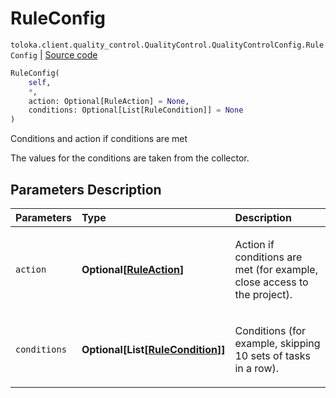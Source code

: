 # RuleConfig
`toloka.client.quality_control.QualityControl.QualityControlConfig.RuleConfig` | [Source code](https://github.com/Toloka/toloka-kit/blob/v1.2.0/src/client/quality_control.py#L122)

```python
RuleConfig(
    self,
    *,
    action: Optional[RuleAction] = None,
    conditions: Optional[List[RuleCondition]] = None
)
```

Conditions and action if conditions are met


The values for the conditions are taken from the collector.

## Parameters Description

| Parameters | Type | Description |
| :----------| :----| :-----------|
`action`|**Optional\[[RuleAction](toloka.client.actions.RuleAction.md)\]**|<p>Action if conditions are met (for example, close access to the project).</p>
`conditions`|**Optional\[List\[[RuleCondition](toloka.client.conditions.RuleCondition.md)\]\]**|<p>Conditions (for example, skipping 10 sets of tasks in a row).</p>
